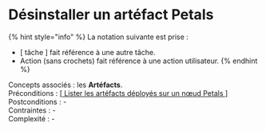 # Désinstaller un artéfact Petals

{% hint style="info" %}
La notation suivante est prise :

* \[ tâche \] fait référence à une autre tâche.
* Action \(sans crochets\) fait référence à une action utilisateur.
{% endhint %}

Concepts associés : les **Artéfacts**.  
Préconditions : [\[ Lister les artéfacts déployés sur un nœud Petals \]](lister-lensemble-des-artefacts-deployes-sur-un-noeud-petals.md)  
Postconditions : -  
Contraintes : -  
Complexité : -

